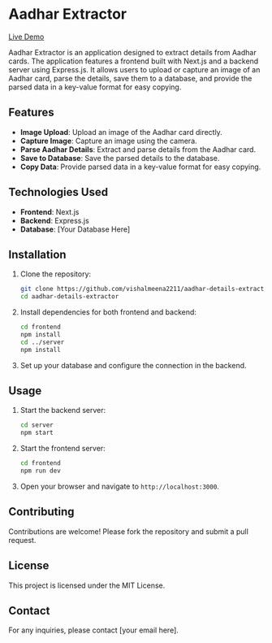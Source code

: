 # Aadhar Extractor

[Live Demo](aadhar-details-extractor.vercel.app)

Aadhar Extractor is an application designed to extract details from Aadhar cards. The application features a frontend built with Next.js and a backend server using Express.js. It allows users to upload or capture an image of an Aadhar card, parse the details, save them to a database, and provide the parsed data in a key-value format for easy copying.

## Features

- **Image Upload**: Upload an image of the Aadhar card directly.
- **Capture Image**: Capture an image using the camera.
- **Parse Aadhar Details**: Extract and parse details from the Aadhar card.
- **Save to Database**: Save the parsed details to the database.
- **Copy Data**: Provide parsed data in a key-value format for easy copying.

## Technologies Used

- **Frontend**: Next.js
- **Backend**: Express.js
- **Database**: [Your Database Here]

## Installation

1. Clone the repository:
    ```bash
    git clone https://github.com/vishalmeena2211/aadhar-details-extractor.git
    cd aadhar-details-extractor
    ```

2. Install dependencies for both frontend and backend:
    ```bash
    cd frontend
    npm install
    cd ../server
    npm install
    ```

3. Set up your database and configure the connection in the backend.

## Usage

1. Start the backend server:
    ```bash
    cd server
    npm start
    ```

2. Start the frontend server:
    ```bash
    cd frontend
    npm run dev
    ```

3. Open your browser and navigate to `http://localhost:3000`.

## Contributing

Contributions are welcome! Please fork the repository and submit a pull request.

## License

This project is licensed under the MIT License.

## Contact

For any inquiries, please contact [your email here].
